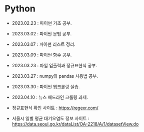 # Python

+ 2023.02.23 : 파이썬 기초 공부.
+ 2023.03.02 : 파이썬 문법 공부.
+ 2023.03.07 : 파이썬 리스트 정리.
+ 2023.03.09 : 파이썬 함수 공부.
+ 2023.03.23 : 파일 입출력과 정규표현식 공부.
+ 2023.03.27 : numpy와 pandas 사용법 공부.
+ 2023.03.30 : 파이썬 웹크롤링 실습.
+ 2023.04.10 : 뉴스 헤드라인 크롤링 과제.


+ 정규표현식 확인 사이트 : https://regexr.com/
+ 서울시 일별 평균 대기오염도 정보 사이트 : https://data.seoul.go.kr/dataList/OA-2218/A/1/datasetView.do
